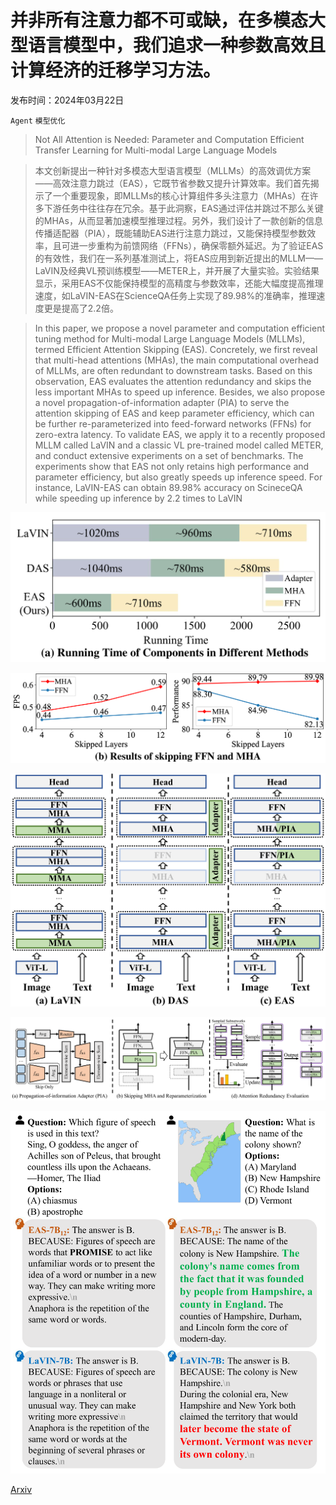 # 并非所有注意力都不可或缺，在多模态大型语言模型中，我们追求一种参数高效且计算经济的迁移学习方法。

发布时间：2024年03月22日

`Agent` `模型优化`

> Not All Attention is Needed: Parameter and Computation Efficient Transfer Learning for Multi-modal Large Language Models

> 本文创新提出一种针对多模态大型语言模型（MLLMs）的高效调优方案——高效注意力跳过（EAS），它既节省参数又提升计算效率。我们首先揭示了一个重要现象，即MLLMs的核心计算组件多头注意力（MHAs）在许多下游任务中往往存在冗余。基于此洞察，EAS通过评估并跳过不那么关键的MHAs，从而显著加速模型推理过程。另外，我们设计了一款创新的信息传播适配器（PIA），既能辅助EAS进行注意力跳过，又能保持模型参数效率，且可进一步重构为前馈网络（FFNs），确保零额外延迟。为了验证EAS的有效性，我们在一系列基准测试上，将EAS应用到新近提出的MLLM——LaVIN及经典VL预训练模型——METER上，并开展了大量实验。实验结果显示，采用EAS不仅能保持模型的高精度与参数效率，还能大幅度提高推理速度，如LaVIN-EAS在ScienceQA任务上实现了89.98%的准确率，推理速度更是提高了2.2倍。

> In this paper, we propose a novel parameter and computation efficient tuning method for Multi-modal Large Language Models (MLLMs), termed Efficient Attention Skipping (EAS). Concretely, we first reveal that multi-head attentions (MHAs), the main computational overhead of MLLMs, are often redundant to downstream tasks. Based on this observation, EAS evaluates the attention redundancy and skips the less important MHAs to speed up inference. Besides, we also propose a novel propagation-of-information adapter (PIA) to serve the attention skipping of EAS and keep parameter efficiency, which can be further re-parameterized into feed-forward networks (FFNs) for zero-extra latency. To validate EAS, we apply it to a recently proposed MLLM called LaVIN and a classic VL pre-trained model called METER, and conduct extensive experiments on a set of benchmarks. The experiments show that EAS not only retains high performance and parameter efficiency, but also greatly speeds up inference speed. For instance, LaVIN-EAS can obtain 89.98\% accuracy on ScineceQA while speeding up inference by 2.2 times to LaVIN

![并非所有注意力都不可或缺，在多模态大型语言模型中，我们追求一种参数高效且计算经济的迁移学习方法。](../../../paper_images/2403.15226/x1.png)

![并非所有注意力都不可或缺，在多模态大型语言模型中，我们追求一种参数高效且计算经济的迁移学习方法。](../../../paper_images/2403.15226/x2.png)

![并非所有注意力都不可或缺，在多模态大型语言模型中，我们追求一种参数高效且计算经济的迁移学习方法。](../../../paper_images/2403.15226/x3.png)

![并非所有注意力都不可或缺，在多模态大型语言模型中，我们追求一种参数高效且计算经济的迁移学习方法。](../../../paper_images/2403.15226/x4.png)

![并非所有注意力都不可或缺，在多模态大型语言模型中，我们追求一种参数高效且计算经济的迁移学习方法。](../../../paper_images/2403.15226/x5.png)

[Arxiv](https://arxiv.org/abs/2403.15226)